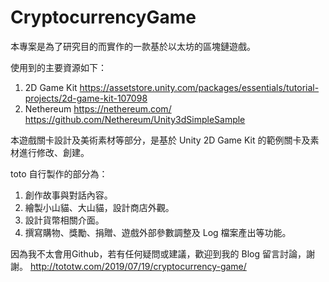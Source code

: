 # CryptocurrencyGame
本專案是為了研究目的而實作的一款基於以太坊的區塊鏈遊戲。

使用到的主要資源如下：
1. 2D Game Kit
https://assetstore.unity.com/packages/essentials/tutorial-projects/2d-game-kit-107098
2. Nethereum
https://nethereum.com/
https://github.com/Nethereum/Unity3dSimpleSample
 

本遊戲關卡設計及美術素材等部分，是基於 Unity 2D Game Kit 的範例關卡及素材進行修改、創建。

toto 自行製作的部分為：
1. 創作故事與對話內容。
2. 繪製小山貓、大山貓，設計商店外觀。
3. 設計貨幣相關介面。
4. 撰寫購物、獎勵、捐贈、遊戲外部參數調整及 Log 檔案產出等功能。

因為我不太會用Github，若有任何疑問或建議，歡迎到我的 Blog 留言討論，謝謝。
http://tototw.com/2019/07/19/cryptocurrency-game/ 
